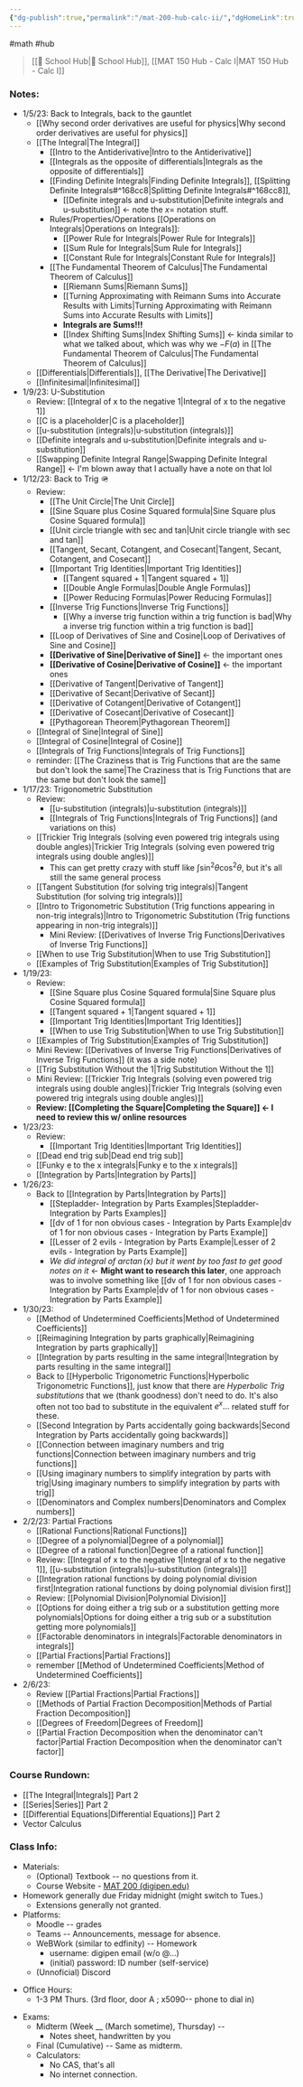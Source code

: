 ```yaml
---
{"dg-publish":true,"permalink":"/mat-200-hub-calc-ii/","dgHomeLink":true,"dgPassFrontmatter":false,"dgShowLocalGraph":true}
---
```


#math #hub 
> [[🏫 School Hub|🏫 School Hub]], [[MAT 150 Hub - Calc I|MAT 150 Hub - Calc I]]

### Notes:
- 1/5/23: Back to Integrals, back to the gauntlet
	- [[Why second order derivatives are useful for physics|Why second order derivatives are useful for physics]]
	- [[The Integral|The Integral]]
		- [[Intro to the Antiderivative|Intro to the Antiderivative]]
		- [[Integrals as the opposite of differentials|Integrals as the opposite of differentials]]
		- [[Finding Definite Integrals|Finding Definite Integrals]], [[Splitting Definite Integrals#^168cc8|Splitting Definite Integrals#^168cc8]], 
			- [[Definite integrals and u-substitution|Definite integrals and u-substitution]] <- note the $x=$ notation stuff.
		- Rules/Properties/Operations [[Operations on Integrals|Operations on Integrals]]:
			- [[Power Rule for Integrals|Power Rule for Integrals]]
			- [[Sum Rule for Integrals|Sum Rule for Integrals]]
			- [[Constant Rule for Integrals|Constant Rule for Integrals]]
		- [[The Fundamental Theorem of Calculus|The Fundamental Theorem of Calculus]]
			- [[Riemann Sums|Riemann Sums]]
			- [[Turning Approximating with Reimann Sums into Accurate Results with Limits|Turning Approximating with Reimann Sums into Accurate Results with Limits]]
			- **Integrals are Sums!!!**
			- [[Index Shifting Sums|Index Shifting Sums]] <- kinda similar to what we talked about, which was why we $-F(a)$ in [[The Fundamental Theorem of Calculus|The Fundamental Theorem of Calculus]]
	- [[Differentials|Differentials]], [[The Derivative|The Derivative]]
	- [[Infinitesimal|Infinitesimal]]
- 1/9/23: U-Substitution
	- Review: [[Integral of x to the negative 1|Integral of x to the negative 1]]
	- [[C is a placeholder|C is a placeholder]]
	- [[u-substitution (integrals)|u-substitution (integrals)]]
	- [[Definite integrals and u-substitution|Definite integrals and u-substitution]]
	- [[Swapping Definite Integral Range|Swapping Definite Integral Range]] $\leftarrow$ I'm blown away that I actually have a note on that lol
- 1/12/23: Back to Trig 🪖
	- Review:
		- [[The Unit Circle|The Unit Circle]]
		- [[Sine Square plus Cosine Squared formula|Sine Square plus Cosine Squared formula]]
		- [[Unit circle triangle with sec and tan|Unit circle triangle with sec and tan]]
		- [[Tangent, Secant, Cotangent, and Cosecant|Tangent, Secant, Cotangent, and Cosecant]]
		- [[Important Trig Identities|Important Trig Identities]]
			- [[Tangent squared + 1|Tangent squared + 1]]
			- [[Double Angle Formulas|Double Angle Formulas]]
			- [[Power Reducing Formulas|Power Reducing Formulas]]
		- [[Inverse Trig Functions|Inverse Trig Functions]]
			- [[Why a inverse trig function within a trig function is bad|Why a inverse trig function within a trig function is bad]]
		- [[Loop of Derivatives of Sine and Cosine|Loop of Derivatives of Sine and Cosine]]
		- **[[Derivative of Sine|Derivative of Sine]]** $\leftarrow$ the important ones
		- **[[Derivative of Cosine|Derivative of Cosine]]** $\leftarrow$ the important ones
		- [[Derivative of Tangent|Derivative of Tangent]]
		- [[Derivative of Secant|Derivative of Secant]]
		- [[Derivative of Cotangent|Derivative of Cotangent]]
		- [[Derivative of Cosecant|Derivative of Cosecant]]
		- [[Pythagorean Theorem|Pythagorean Theorem]]
	- [[Integral of Sine|Integral of Sine]]
	- [[Integral of Cosine|Integral of Cosine]]
	- [[Integrals of Trig Functions|Integrals of Trig Functions]]
	- reminder: [[The Craziness that is Trig Functions that are the same but don't look the same|The Craziness that is Trig Functions that are the same but don't look the same]]
- 1/17/23: Trigonometric Substitution
	- Review: 
		- [[u-substitution (integrals)|u-substitution (integrals)]]
		- [[Integrals of Trig Functions|Integrals of Trig Functions]] (and variations on this)
	- [[Trickier Trig Integrals (solving even powered trig integrals using double angles)|Trickier Trig Integrals (solving even powered trig integrals using double angles)]]
		- This can get pretty crazy with stuff like $\int\sin^{2}\theta\cos^{2}\theta$, but it's all still the same general process
	- [[Tangent Substitution (for solving trig integrals)|Tangent Substitution (for solving trig integrals)]]
	- [[Intro to Trigonometric Substitution (Trig functions appearing in non-trig integrals)|Intro to Trigonometric Substitution (Trig functions appearing in non-trig integrals)]]
		- Mini Review: [[Derivatives of Inverse Trig Functions|Derivatives of Inverse Trig Functions]]
	- [[When to use Trig Substitution|When to use Trig Substitution]]
	- [[Examples of Trig Substitution|Examples of Trig Substitution]]
- 1/19/23:
	- Review:
		- [[Sine Square plus Cosine Squared formula|Sine Square plus Cosine Squared formula]]
		- [[Tangent squared + 1|Tangent squared + 1]]
		- [[Important Trig Identities|Important Trig Identities]]
		- [[When to use Trig Substitution|When to use Trig Substitution]]
	- [[Examples of Trig Substitution|Examples of Trig Substitution]]
	- Mini Review: [[Derivatives of Inverse Trig Functions|Derivatives of Inverse Trig Functions]] (it was a side note)
	- [[Trig Substitution Without the 1|Trig Substitution Without the 1]]
	- Mini Review: [[Trickier Trig Integrals (solving even powered trig integrals using double angles)|Trickier Trig Integrals (solving even powered trig integrals using double angles)]]
	- **Review: [[Completing the Square|Completing the Square]] $\leftarrow$ I need to review this w/ online resources** 
- 1/23/23:
	- Review:
		- [[Important Trig Identities|Important Trig Identities]]
	- [[Dead end trig sub|Dead end trig sub]]
	- [[Funky e to the x integrals|Funky e to the x integrals]]
	- [[Integration by Parts|Integration by Parts]]
- 1/26/23:
	- Back to [[Integration by Parts|Integration by Parts]]
		- [[Stepladder- Integration by Parts Examples|Stepladder- Integration by Parts Examples]]
		- [[dv of 1 for non obvious cases - Integration by Parts Example|dv of 1 for non obvious cases - Integration by Parts Example]]
		- [[Lesser of 2 evils - Integration by Parts Example|Lesser of 2 evils - Integration by Parts Example]]
		- *We did integral of $\arctan(x)$ but it went by too fast to get good notes on it* $\leftarrow$ **Might want to research this later**, one approach was to involve something like [[dv of 1 for non obvious cases - Integration by Parts Example|dv of 1 for non obvious cases - Integration by Parts Example]]
- 1/30/23:
	- [[Method of Undetermined Coefficients|Method of Undetermined Coefficients]]
	- [[Reimagining Integration by parts graphically|Reimagining Integration by parts graphically]]
	- [[Integration by parts resulting in the same integral|Integration by parts resulting in the same integral]]
	- Back to [[Hyperbolic Trigonometric Functions|Hyperbolic Trigonometric Functions]], just know that there are *Hyperbolic Trig substitutions* that we (thank goodness) don't need to do. It's also often not too bad to substitute in the equivalent $e^{x}\dots$ related stuff for these.
	- [[Second Integration by Parts accidentally going backwards|Second Integration by Parts accidentally going backwards]]
	- [[Connection between imaginary numbers and trig functions|Connection between imaginary numbers and trig functions]]
	- [[Using imaginary numbers to simplify integration by parts with trig|Using imaginary numbers to simplify integration by parts with trig]]
	- [[Denominators and Complex numbers|Denominators and Complex numbers]]
- 2/2/23: Partial Fractions
	- [[Rational Functions|Rational Functions]]
	- [[Degree of a polynomial|Degree of a polynomial]]
	- [[Degree of a rational function|Degree of a rational function]]
	- Review: [[Integral of x to the negative 1|Integral of x to the negative 1]], [[u-substitution (integrals)|u-substitution (integrals)]]
	- [[Integration rational functions by doing polynomial division first|Integration rational functions by doing polynomial division first]]
	- Review: [[Polynomial Division|Polynomial Division]]
	- [[Options for doing either a trig sub or a substitution getting more polynomials|Options for doing either a trig sub or a substitution getting more polynomials]]
	- [[Factorable denominators in integrals|Factorable denominators in integrals]]
	- [[Partial Fractions|Partial Fractions]]
	- remember [[Method of Undetermined Coefficients|Method of Undetermined Coefficients]]
- 2/6/23:
	- Review [[Partial Fractions|Partial Fractions]]
	- [[Methods of Partial Fraction Decomposition|Methods of Partial Fraction Decomposition]]
	- [[Degrees of Freedom|Degrees of Freedom]]
	- [[Partial Fraction Decomposition when the denominator can't factor|Partial Fraction Decomposition when the denominator can't factor]]

### Course Rundown:
- [[The Integral|Integrals]] Part 2
- [[Series|Series]] Part 2
- [[Differential Equations|Differential Equations]] Part 2
- Vector Calculus

### Class Info:
* Materials:
	* (Optional) Textbook -- no questions from it.
	* Course Website - [MAT 200 (digipen.edu)](https://faculty.digipen.edu/~ayoung/MAT200/)
* Homework generally due Friday midnight (might switch to Tues.)
	* Extensions generally not granted.
* Platforms:
	* Moodle -- grades
	* Teams -- Announcements, message for absence.
	* WeBWork (similar to edfinity) -- Homework
		* username: digipen email (w/o @...)
		* (initial) password: ID number (self-service)
	* (Unnoficial) Discord
 - Office Hours:
	 - 1-3 PM Thurs. (3rd floor, door A ; x5090-- phone to dial in)
* Exams:
	* Midterm (Week __ (March sometime), Thursday) -- 
		* Notes sheet, handwritten by you
	* Final (Cumulative) -- Same as midterm.
	* Calculators:
		* No CAS, that's all
		* No internet connection.
